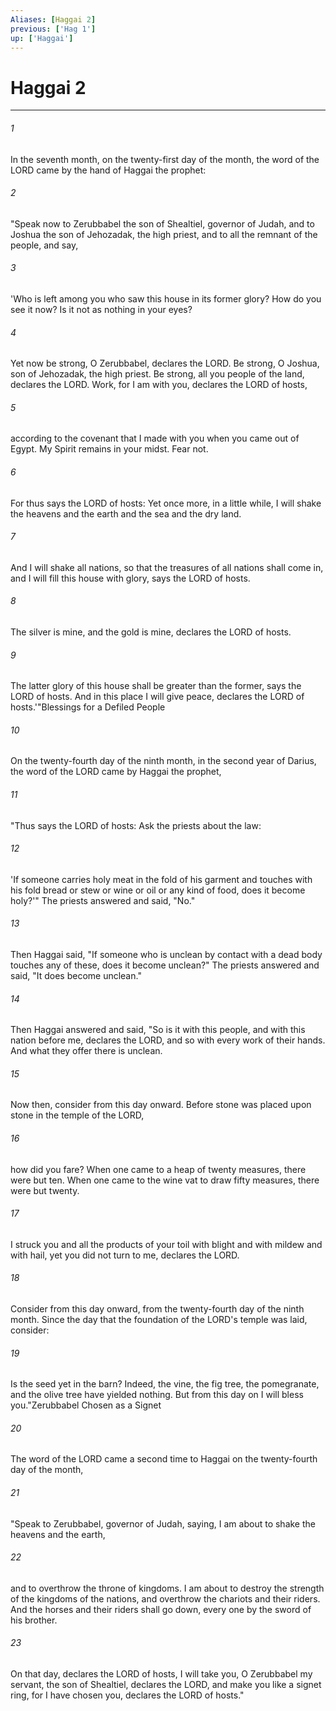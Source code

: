 ```yaml
---
Aliases: [Haggai 2]
previous: ['Hag 1']
up: ['Haggai']
---
```

# Haggai 2
***



###### 1 
In the seventh month, on the twenty-first day of the month, the word of the LORD came by the hand of Haggai the prophet: 

###### 2 
"Speak now to Zerubbabel the son of Shealtiel, governor of Judah, and to Joshua the son of Jehozadak, the high priest, and to all the remnant of the people, and say, 

###### 3 
'Who is left among you who saw this house in its former glory? How do you see it now? Is it not as nothing in your eyes? 

###### 4 
Yet now be strong, O Zerubbabel, declares the LORD. Be strong, O Joshua, son of Jehozadak, the high priest. Be strong, all you people of the land, declares the LORD. Work, for I am with you, declares the LORD of hosts, 

###### 5 
according to the covenant that I made with you when you came out of Egypt. My Spirit remains in your midst. Fear not. 

###### 6 
For thus says the LORD of hosts: Yet once more, in a little while, I will shake the heavens and the earth and the sea and the dry land. 

###### 7 
And I will shake all nations, so that the treasures of all nations shall come in, and I will fill this house with glory, says the LORD of hosts. 

###### 8 
The silver is mine, and the gold is mine, declares the LORD of hosts. 

###### 9 
The latter glory of this house shall be greater than the former, says the LORD of hosts. And in this place I will give peace, declares the LORD of hosts.'"Blessings for a Defiled People 

###### 10 
On the twenty-fourth day of the ninth month, in the second year of Darius, the word of the LORD came by Haggai the prophet, 

###### 11 
"Thus says the LORD of hosts: Ask the priests about the law: 

###### 12 
'If someone carries holy meat in the fold of his garment and touches with his fold bread or stew or wine or oil or any kind of food, does it become holy?'" The priests answered and said, "No." 

###### 13 
Then Haggai said, "If someone who is unclean by contact with a dead body touches any of these, does it become unclean?" The priests answered and said, "It does become unclean." 

###### 14 
Then Haggai answered and said, "So is it with this people, and with this nation before me, declares the LORD, and so with every work of their hands. And what they offer there is unclean. 

###### 15 
Now then, consider from this day onward. Before stone was placed upon stone in the temple of the LORD, 

###### 16 
how did you fare? When one came to a heap of twenty measures, there were but ten. When one came to the wine vat to draw fifty measures, there were but twenty. 

###### 17 
I struck you and all the products of your toil with blight and with mildew and with hail, yet you did not turn to me, declares the LORD. 

###### 18 
Consider from this day onward, from the twenty-fourth day of the ninth month. Since the day that the foundation of the LORD's temple was laid, consider: 

###### 19 
Is the seed yet in the barn? Indeed, the vine, the fig tree, the pomegranate, and the olive tree have yielded nothing. But from this day on I will bless you."Zerubbabel Chosen as a Signet 

###### 20 
The word of the LORD came a second time to Haggai on the twenty-fourth day of the month, 

###### 21 
"Speak to Zerubbabel, governor of Judah, saying, I am about to shake the heavens and the earth, 

###### 22 
and to overthrow the throne of kingdoms. I am about to destroy the strength of the kingdoms of the nations, and overthrow the chariots and their riders. And the horses and their riders shall go down, every one by the sword of his brother. 

###### 23 
On that day, declares the LORD of hosts, I will take you, O Zerubbabel my servant, the son of Shealtiel, declares the LORD, and make you like a signet ring, for I have chosen you, declares the LORD of hosts."
